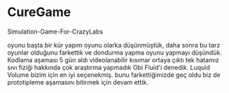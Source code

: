 # CureGame
Simulation-Game-For-CrazyLabs

oyunu başta bir kür yapım oyunu olarka düşünmüştük, daha sonra bu tarz oyunlar olduğunu farkettik ve dondurma yapma oyunu yapmayı düşündük.
Kodlama aşaması 5 gün aldı videolanabilir kısımar ortaya çıktı tek hatamız  sıvı fiziği hakkında çok araştırma yapmadık Obi Fluid'i denedik.
Luquid Volume bizim için en iyi seçenekmiş. bunu farkettiğimizde geç oldu biz de prototipleme aşamasını bitirmek için devam ettik.
